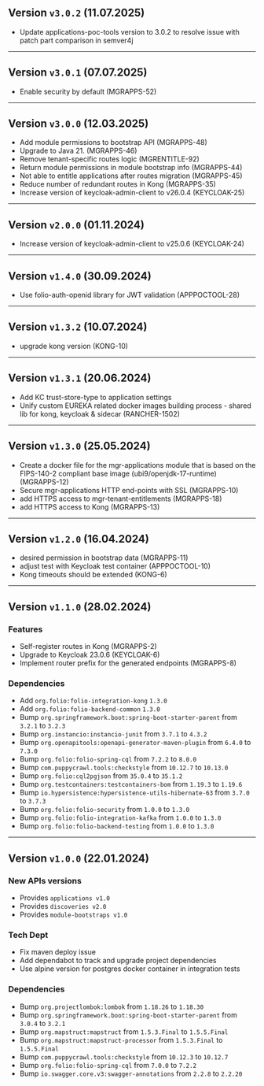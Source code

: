 ## Version `v3.0.2` (11.07.2025)
* Update applications-poc-tools version to 3.0.2 to resolve issue with patch part comparison in semver4j

---

## Version `v3.0.1` (07.07.2025)
* Enable security by default (MGRAPPS-52)

---

## Version `v3.0.0` (12.03.2025)
* Add module permissions to bootstrap API (MGRAPPS-48)
* Upgrade to Java 21. (MGRAPPS-46)
* Remove tenant-specific routes logic (MGRENTITLE-92)
* Return module permissions in module bootstrap info (MGRAPPS-44)
* Not able to entitle applications after routes migration (MGRAPPS-45)
* Reduce number of redundant routes in Kong (MGRAPPS-35)
* Increase version of keycloak-admin-client to v26.0.4 (KEYCLOAK-25)

---

## Version `v2.0.0` (01.11.2024)
* Increase version of keycloak-admin-client to v25.0.6 (KEYCLOAK-24)

---

## Version `v1.4.0` (30.09.2024)
* Use folio-auth-openid library for JWT validation (APPPOCTOOL-28)

---

## Version `v1.3.2` (10.07.2024)
* upgrade kong version (KONG-10)

---

## Version `v1.3.1` (20.06.2024)
* Add KC trust-store-type to application settings
* Unify custom EUREKA related docker images building process - shared lib for kong, keycloak & sidecar (RANCHER-1502)

---

## Version `v1.3.0` (25.05.2024)
* Create a docker file for the mgr-applications module that is based on the FIPS-140-2 compliant base image (ubi9/openjdk-17-runtime) (MGRAPPS-12)
* Secure mgr-applications HTTP end-points with SSL (MGRAPPS-10)
* add HTTPS access to mgr-tenant-entitlements (MGRAPPS-18)
* add HTTPS access to Kong (MGRAPPS-13)

---

## Version `v1.2.0` (16.04.2024)
* desired permission in bootstrap data (MGRAPPS-11)
* adjust test with Keycloak test container (APPPOCTOOL-10)
* Kong timeouts should be extended (KONG-6)

---

## Version `v1.1.0` (28.02.2024)
### Features
* Self-register routes in Kong (MGRAPPS-2)
* Upgrade to Keycloak 23.0.6 (KEYCLOAK-6)
* Implement router prefix for the generated endpoints (MGRAPPS-8)

### Dependencies
* Add `org.folio:folio-integration-kong` `1.3.0`
* Add `org.folio:folio-backend-common` `1.3.0`
* Bump `org.springframework.boot:spring-boot-starter-parent` from `3.2.1` to `3.2.3`
* Bump `org.instancio:instancio-junit` from `3.7.1` to `4.3.2`
* Bump `org.openapitools:openapi-generator-maven-plugin` from `6.4.0` to `7.3.0`
* Bump `org.folio:folio-spring-cql` from `7.2.2` to `8.0.0`
* Bump `com.puppycrawl.tools:checkstyle` from `10.12.7` to `10.13.0`
* Bump `org.folio:cql2pgjson` from `35.0.4` to `35.1.2`
* Bump `org.testcontainers:testcontainers-bom` from `1.19.3` to `1.19.6`
* Bump `io.hypersistence:hypersistence-utils-hibernate-63` from `3.7.0` to `3.7.3`
* Bump `org.folio:folio-security` from `1.0.0` to `1.3.0`
* Bump `org.folio:folio-integration-kafka` from `1.0.0` to `1.3.0`
* Bump `org.folio:folio-backend-testing` from `1.0.0` to `1.3.0`

---

## Version `v1.0.0` (22.01.2024)
### New APIs versions
* Provides `applications v1.0`
* Provides `discoveries v2.0`
* Provides `module-bootstraps v1.0`

### Tech Dept
* Fix maven deploy issue
* Add dependabot to track and upgrade project dependencies
* Use alpine version for postgres docker container in integration tests

### Dependencies
* Bump `org.projectlombok:lombok` from `1.18.26` to `1.18.30`
* Bump `org.springframework.boot:spring-boot-starter-parent` from `3.0.4` to `3.2.1`
* Bump `org.mapstruct:mapstruct` from `1.5.3.Final` to `1.5.5.Final`
* Bump `org.mapstruct:mapstruct-processor` from `1.5.3.Final` to `1.5.5.Final`
* Bump `com.puppycrawl.tools:checkstyle` from `10.12.3` to `10.12.7`
* Bump `org.folio:folio-spring-cql` from `7.0.0` to `7.2.2`
* Bump `io.swagger.core.v3:swagger-annotations` from `2.2.8` to `2.2.20`
